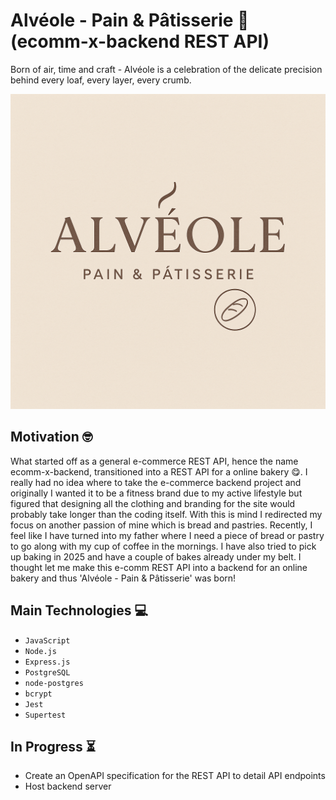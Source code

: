 # Alvéole - Pain & Pâtisserie 🥐 (ecomm-x-backend REST API)

Born of air, time and craft - Alvéole is a celebration of the delicate precision behind every loaf, every layer, every crumb.

![alveolo logo](/public/images/alveole_logo.png)

## Motivation 🤓

What started off as a general e-commerce REST API, hence the name ecomm-x-backend, transitioned into a REST API for a online bakery 😋. I really had no idea where to take the e-commerce backend project and originally I wanted it to be a fitness brand due to my active lifestyle but figured that designing all the clothing and branding for the site would probably take longer than the coding itself. With this is mind I redirected my focus on another passion of mine which is bread and pastries. Recently, I feel like I have turned into my father where I need a piece of bread or pastry to go along with my cup of coffee in the mornings. I have also tried to pick up baking in 2025 and have a couple of bakes already under my belt. I thought let me make this e-comm REST API into a backend for an online bakery and thus 'Alvéole - Pain & Pâtisserie' was born!

## Main Technologies 💻

- `JavaScript`
- `Node.js`
- `Express.js`
- `PostgreSQL`
- `node-postgres`
- `bcrypt`
- `Jest`
- `Supertest`

## In Progress ⏳

- Create an OpenAPI specification for the REST API to detail API endpoints
- Host backend server
